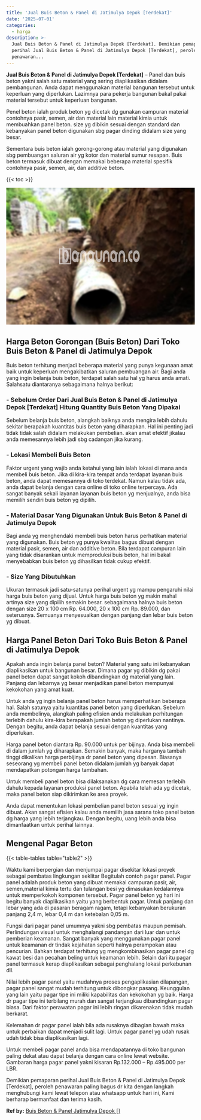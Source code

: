 ```yaml
---
title: 'Jual Buis Beton & Panel di Jatimulya Depok [Terdekat]'
date: '2025-07-01'
categories:
  - harga
description: >-
  Jual Buis Beton & Panel di Jatimulya Depok [Terdekat]. Demikian pemaparan
  perihal Jual Buis Beton & Panel di Jatimulya Depok [Terdekat], peroleh
  penawaran...
---
```


**Jual Buis Beton & Panel di Jatimulya Depok \[Terdekat\]** – Panel dan buis beton yakni salah satu material yang sering diaplikasikan didalam pembangunan. Anda dapat menggunakan material bangunan tersebut untuk keperluan yang diperlukan. Lazimnya para pekerja bangunan bakal pakai material tersebut untuk keperluan bangunan.

Penel beton ialah produk beton yg dicetak dg gunakan campuran material contohnya pasir, semen, air dan material lain material kimia untuk membuahkan panel beton. size yg dibikin sesuai dengan standard dan kebanyakan panel beton digunakan sbg pagar dinding didalam size yang besar.

Sementara buis beton ialah gorong-gorong atau material yang digunakan sbg pembuangan saluran air yg kotor dan material sumur resapan. Buis beton termasuk dibuat dengan memakai beberapa material spesifik contohnya pasir, semen, air, dan additive beton.

{{< toc >}}

![Jual Buis Beton & Panel di Jatimulya Depok [Terdekat]](/images/jual-panel-buis-beton-murah-14.png)

## Harga Beton Gorongan (Buis Beton) Dari Toko Buis Beton & Panel di Jatimulya Depok

Buis beton terhitung menjadi beberapa material yang punya kegunaan amat baik untuk keperluan mengakibatkan saluran pembuangan air. Bagi anda yang ingin belanja buis beton, terdapat salah satu hal yg harus anda amati. Salahsatu diantaranya sebagaimana halnya berikut:

### \- Sebelum Order Dari Jual Buis Beton & Panel di Jatimulya Depok \[Terdekat\] Hitung Quantity Buis Beton Yang Dipakai

Sebelum belanja buis beton, alangkah baiknya anda mengira lebih dahulu sekitar berapakah kuantitas buis beton yang diharapkan. Hal ini penting jadi tidak tidak salah didalam melakukan pembelian. akan amat efektif jikalau anda memesannya lebih jadi sbg cadangan jika kurang.

### \- Lokasi Membeli Buis Beton

Faktor urgent yang wajib anda ketahui yang lain ialah lokasi di mana anda membeli buis beton. Jika di kira-kira tempat anda terdapat layanan buis beton, anda dapat memesannya di toko terdekat. Namun kalau tidak ada, anda dapat belanja dengan cara online di toko online terpercaya. Ada sangat banyak sekali layanan layanan buis beton yg menjualnya, anda bisa memilih sendiri buis beton yg dipilih.

### \- Material Dasar Yang Digunakan Untuk Buis Beton & Panel di Jatimulya Depok

Bagi anda yg menghendaki membeli buis beton harus perhatikan material yang digunakan. Buis beton yg punya kwalitas bagus dibuat dengan material pasir, semen, air dan additive beton. Bila terdapat campuran lain yang tidak disarankan untuk memproduksi buis beton, hal ini bakal menyebabkan buis beton yg dihasilkan tidak cukup efektif.

### \- Size Yang Dibutuhkan

Ukuran termasuk jadi satu-satunya perihal urgent yg mampu pengaruhi nilai harga buis beton yang dijual. Untuk harga buis beton yg makin mahal artinya size yang dipilih semakin besar. sebagaimana halnya buis beton dengan size 20 x 100 cm Rp. 64.000, 20 x 100 cm Rp. 89.000, dan seterusnya. Semuanya menyesuaikan dengan panjang dan lebar buis beton yg dibuat.

## Harga Panel Beton Dari Toko Buis Beton & Panel di Jatimulya Depok

Apakah anda ingin belanja panel beton? Material yang satu ini kebanyakan diaplikasikan untuk bangunan besar. Dimana pagar yg dibikin dg pakai panel beton dapat sangat kokoh dibandingkan dg material yang lain. Panjang dan lebarnya yg besar menjadikan panel beton mempunyai kekokohan yang amat kuat.

Untuk anda yg ingin belanja panel beton harus memperhatikan beberapa hal. Salah satunya yaitu kuantitas panel beton yang diperlukan. Sebelum anda membelinya, alangkah paling efisien anda melakukan perhitungan terlebih dahulu kira-kira berapakah jumlah beton yg diperlukan nantinya. Dengan begitu, anda dapat belanja sesuai dengan kuantitas yang diperlukan.

Harga panel beton diantara Rp. 90.000 untuk per bijinya. Anda bisa membeli di dalam jumlah yg diharapkan. Semakin banyak, maka harganya tambah tinggi dikalikan harga perbijinya dr panel beton yang dipesan. Biasanya seseorang yg membeli panel beton didalam jumlah yg banyak dapat mendapatkan potongan harga tambahan.

Untuk membeli panel beton bisa dilaksanakan dg cara memesan terlebih dahulu kepada layanan produksi panel beton. Apabila telah ada yg dicetak, maka panel beton siap dikirimkan ke area proyek.

Anda dapat menentukan lokasi pembelian panel beton sesuai yg ingin dibuat. Akan sangat efisien kalau anda memilih jasa sarana toko panel beton dg harga yang lebih terjangkau. Dengan begitu, uang lebih anda bisa dimanfaatkan untuk perihal lainnya.

## Mengenal Pagar Beton

{{< table-tables table="table2" >}}

Waktu kami berpergian dan menjumpai pagar disekitar lokasi proyek sebagai pembatas lingkungan seklitar Begitulah contoh pagar panel. Pagar panel adalah produk beton yang dibuat memakai campuran pasir, air, semen,material kimia tertu dan tulangan besi yg dimasukan kedalamnya untuk memperkokoh komponen tersebut. Pagar panel beton yg hari ini begitu banyak diaplikasikan yaitu yang berbentuk pagar. Untuk panjang dan lebar yang ada di pasaran beragam ragam, tetapi kebanyakan berukuran panjang 2,4 m, lebar 0,4 m dan ketebalan 0,05 m.

Fungsi dari pagar panel umumnya yakni sbg pembatas maupun pemisah. Perlindungan visual untuk menghalangi pandangan dari luar dan untuk pemberian keamanan. Sangat banyak yang menggunakan pagar panel untuk keamanan dr tindak kejahatan seperti halnya perampokan atau pencurian. Bahkan terdapat terhitung yg mengkombinasikan pagar panel dg kawat besi dan pecahan beling untuk keamanan lebih. Selain dari itu pagar panel termasuk kerap diaplikasikan sebagai penghalang lokasi perkebunan dll.

Nilai lebih pagar panel yaitu mudahnya proses pengaplikasian dilapangan, pagar panel sangat mudah terhitung untuk dibongkar pasang. Keunggulan yang lain yaitu pagar tipe ini miliki kapabilitas dan kekokohan yg baik. Harga dr pagar tipe ini terbilang murah dan sangat terjangkau dibandingkan pagar biasa. Dari faktor perawatan pagar ini lebih ringan dikarenakan tidak mudah berkarat.

Kelemahan dr pagar panel ialah bila ada rusaknya dibagian bawah maka untuk perbaikan dapat menjadi sulit lagi. Untuk pagar panel yg udah rusak udah tidak bisa diaplikasikan lagi.

Untuk membeli pagar panel anda bisa mendapatannya di toko bangunan paling dekat atau dapat belanja dengan cara online lewat website. Gambaran harga pagar panel yakni kisaran Rp.132.000 – Rp.495.000 per LBR.

Demikian pemaparan perihal Jual Buis Beton & Panel di Jatimulya Depok \[Terdekat\], peroleh penawaran paling bagus dr kita dengan langkah menghubungi kami lewat telepon atau whatsapp untuk hari ini, Kami berharap bermanfaat dan terima kasih.

**Ref by:** [Buis Beton & Panel Jatimulya Depok []](https://id.wikipedia.org/wiki/Buis)
